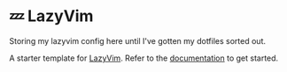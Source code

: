 # 💤 LazyVim

Storing my lazyvim config here until I've gotten my dotfiles sorted out.

A starter template for [LazyVim](https://github.com/LazyVim/LazyVim).
Refer to the [documentation](https://lazyvim.github.io/installation) to get started.
